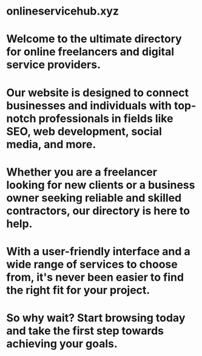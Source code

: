 # onlineservicehub.xyz
# Welcome to the ultimate directory for online freelancers and digital service providers. 
# Our website is designed to connect businesses and individuals with top-notch professionals in fields like SEO, web development, social media, and more. 
# Whether you are a freelancer looking for new clients or a business owner seeking reliable and skilled contractors, our directory is here to help. 
# With a user-friendly interface and a wide range of services to choose from, it's never been easier to find the right fit for your project. 
# So why wait? Start browsing today and take the first step towards achieving your goals.
